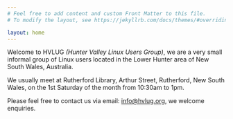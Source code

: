 ```yaml
---
# Feel free to add content and custom Front Matter to this file.
# To modify the layout, see https://jekyllrb.com/docs/themes/#overriding-theme-defaults

layout: home
---
```

Welcome to HVLUG *(Hunter Valley Linux Users Group)*, we are a very small informal group of Linux users located in the Lower Hunter area of New South Wales, Australia.

We usually meet at Rutherford Library, Arthur Street, Rutherford, New South Wales, on the 1st Saturday of the month from 10:30am to 1pm.

Please feel free to contact us via email: [info@hvlug.org](mailto:info@hvlug.org), we welcome enquiries.
